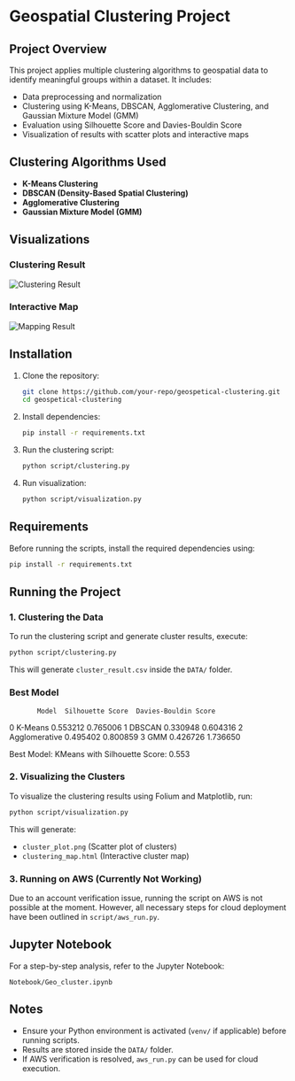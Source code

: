 
# Geospatial Clustering Project

## Project Overview
This project applies multiple clustering algorithms to geospatial data to identify meaningful groups within a dataset. It includes:
- Data preprocessing and normalization
- Clustering using K-Means, DBSCAN, Agglomerative Clustering, and Gaussian Mixture Model (GMM)
- Evaluation using Silhouette Score and Davies-Bouldin Score
- Visualization of results with scatter plots and interactive maps



## Clustering Algorithms Used
- **K-Means Clustering**
- **DBSCAN (Density-Based Spatial Clustering)**
- **Agglomerative Clustering**
- **Gaussian Mixture Model (GMM)**

## Visualizations
### Clustering Result
![Clustering Result](C:/Geospetical/DATA/cluster_plot.png)

### Interactive Map
![Mapping Result](C:/Geospetical/DATA/MAP.png)

## Installation
1. Clone the repository:
   ```bash
   git clone https://github.com/your-repo/geospetical-clustering.git
   cd geospetical-clustering
   ```
2. Install dependencies:
   ```bash
   pip install -r requirements.txt
   ```
3. Run the clustering script:
   ```bash
   python script/clustering.py
   ```
4. Run visualization:
   ```bash
   python script/visualization.py
   ```


## Requirements
Before running the scripts, install the required dependencies using:
```bash
pip install -r requirements.txt
```

## Running the Project

### 1. Clustering the Data
To run the clustering script and generate cluster results, execute:
```bash
python script/clustering.py
```
This will generate `cluster_result.csv` inside the `DATA/` folder.

### Best Model
           Model  Silhouette Score  Davies-Bouldin Score
0        K-Means          0.553212              0.765006
1         DBSCAN          0.330948              0.604316
2  Agglomerative          0.495402              0.800859
3            GMM          0.426726              1.736650

Best Model: KMeans with Silhouette Score: 0.553

### 2. Visualizing the Clusters
To visualize the clustering results using Folium and Matplotlib, run:
```bash
python script/visualization.py
```
This will generate:
- `cluster_plot.png` (Scatter plot of clusters)
- `clustering_map.html` (Interactive cluster map)

### 3. Running on AWS (Currently Not Working)
Due to an account verification issue, running the script on AWS is not possible at the moment. However, all necessary steps for cloud deployment have been outlined in `script/aws_run.py`.

## Jupyter Notebook
For a step-by-step analysis, refer to the Jupyter Notebook:
```
Notebook/Geo_cluster.ipynb
```

## Notes
- Ensure your Python environment is activated (`venv/` if applicable) before running scripts.
- Results are stored inside the `DATA/` folder.
- If AWS verification is resolved, `aws_run.py` can be used for cloud execution.



